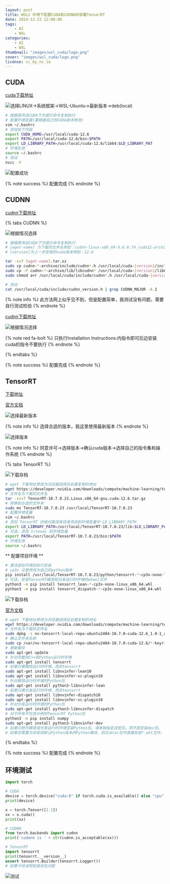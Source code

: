 ```yaml
---
layout: post
title: WSL2 环境下配置CUDA和CUDNN并部署TensorRT
date: 2024-12-22 12:00:00
tags: 
    - AI
    - WSL
categories: 
    - AI
    - WSL
thumbnail: "images/wsl_cuda/logo.png"
cover: "images/wsl_cuda/logo.png"
license: cc_by_nc_sa
---
```


## CUDA

[cuda下载地址](https://developer.nvidia.com/cuda-downloads)

![选择LINUX->系统框架->WSL-Ubuntu->最新版本->deb(local)](images/wsl_cuda/CUDA.png)

```bash
# 根据英伟达CUDA下方提示命令复制执行
# 配置环境变量(要根据自己的CUDA版本修改)
vim ~/.bashrc
# 添加如下内容
export CUDA_HOME=/usr/local/cuda-12.6
export PATH=/usr/local/cuda-12.6/bin:$PATH 
export LD_LIBRARY_PATH=/usr/local/cuda-12.6/lib64:$LD_LIBRARY_PAT
# 环境生效
source ~/.bashrc
# 测试
nvcc -V
```

![配置成功](images/wsl_cuda/nvcc.png)

{% note success  %}
配置完成
{% endnote %}


## CUDNN

[cudnn下载地址](https://developer.nvidia.com/cudnn-downloads)

{% tabs CUDNN %}
<!-- tab 通用安装方式 -->
![根据情况选择](images/wsl_cuda/cudnn.png)

```bash
# 根据英伟达CUDA下方提示命令复制执行
# [wget-name] 为下载的文件名例如：cudnn-linux-x86_64-9.6.0.74_cuda12-archive
# [version]为上一步安装的cuda版本例如：12.6

tar -xvf [wget-name].tar.xz
sudo cp cudnn-*-archive/include/cudnn*.h /usr/local/cuda-[version]/include
sudo cp -P cudnn-*-archive/lib/libcudnn* /usr/local/cuda-[version]/lib64 
sudo chmod a+r /usr/local/cuda/include/cudnn*.h /usr/local/cuda-[version]/lib64/libcudnn*

# 测试
cat /usr/local/cuda/include/cudnn_version.h | grep CUDNN_MAJOR -A 2
```
<!-- endtab -->
<!-- tab Ubuntu(20.04 to 24.04) -->

{% note info %}
此方法网上似乎见不到，但是配置简单，我测试没有问题，需要自行测试检验
{% endnote %}

[cudnn下载地址](https://developer.nvidia.com/cudnn-downloads)

![根据情况选择](images/wsl_cuda/cudnn2.png)

{% note red fa-bolt %}
只执行Installation Instructions:内指令即可后边安装cuda的指令不要执行
{% endnote %}

<!-- endtab -->
{% endtabs %}

{% note success  %}
配置完成
{% endnote %}


## TensorRT

[下载地址](https://developer.nvidia.com/tensorrt/download)

[官方文档](https://docs.nvidia.com/deeplearning/tensorrt/archives/index.html#trt_10)

![选择最新版本](images/wsl_cuda/TensorRT.png)

{% note info %}
选择合适的版本，我这里使用最新版本
{% endnote %}

![选择版本](images/wsl_cuda/RTSelect.jpg)

{% note info %}
同意许可->选择版本->确认cuda版本->选择自己的指令集和操作系统
{% endnote %}

{% tabs TensorRT %}

<!-- tab 通用安装方式 -->
![下载存档](images/wsl_cuda/RTSelectG.jpg)

```bash
# wget 下载地址修改为浏览器选择后右键复制的地址
wget https://developer.nvidia.com/downloads/compute/machine-learning/tensorrt/10.7.0/tars/TensorRT-10.7.0.23.Linux.x86_64-gnu.cuda-12.6.tar.gz
# 文件名为下载的文件名
tar -xzvf TensorRT-10.7.0.23.Linux.x86_64-gnu.cuda-12.6.tar.gz
# 转移到合适的文件夹
sudo mv TensorRT-10.7.0.23 /usr/local/TensorRT-10.7.0.23
# 配置环境变量
vim ~/.bashrc
# 添加 TensorRT 的绝对路径库目录添加到环境变量中 LD_LIBRARY_PATH
export LD_LIBRARY_PATH=/usr/local/TensorRT-10.7.0.23/lib:$LD_LIBRARY_PATH
# 可选，添加 trtexec 到环境变量
export PATH=/usr/local/TensorRT-10.7.0.23/bin:$PATH
# 环境生效
source ~/.bashrc
```

** 配置项目环境 **
```bash
# 激活虚拟环境后执行安装
# cp3x 注意修改为自己的python版本
pip install /usr/local/TensorRT-10.7.0.23/python/tensorrt-*-cp3x-none-linux_x86_64.whl
# 可选，安装TensorRT精简和分发运行时环境的wheel文件
python3 -m pip install tensorrt_lean-*-cp3x-none-linux_x86_64.whl
python3 -m pip install tensorrt_dispatch-*-cp3x-none-linux_x86_64.whl
```

<!-- endtab -->
 
<!-- tab Ubuntu(20.04 to 24.04) -->
![下载存档](images/wsl_cuda/RTSelectU.jpg)

[官方文档](https://docs.nvidia.com/deeplearning/tensorrt/archives/tensorrt-1070/install-guide/index.html#installing-debian)

```bash
# wget 下载地址修改为浏览器选择后右键复制的地址
wget https://developer.nvidia.com/downloads/compute/machine-learning/tensorrt/10.7.0/local_repo/nv-tensorrt-local-repo-ubuntu2404-10.7.0-cuda-12.6_1.0-1_amd64.deb
# 文件名为下载的文件名
sudo dpkg -i nv-tensorrt-local-repo-ubuntu2404-10.7.0-cuda-12.6_1.0-1_amd64.deb
# 确认文件夹名称
sudo cp /var/nv-tensorrt-local-repo-ubuntu2404-10.7.0-cuda-12.6/*-keyring.gpg /usr/share/keyrings/
# 更新缓存
sudo apt-get update
# 针对完整的C++和Python运行时环境
sudo apt-get install tensorrt
# 如果只需精简运行时环境，而非tensorrt
sudo apt-get install libnvinfer-lean10
sudo apt-get install libnvinfer-vc-plugin10
# 针对精简运行时环境的Python包
sudo apt-get install python3-libnvinfer-lean
# 如果只需分发运行时环境，而非tensorrt
sudo apt-get install libnvinfer-dispatch10
sudo apt-get install libnvinfer-vc-plugin10
# 针对分发运行时环境的Python包
sudo apt-get install python3-libnvinfer-dispatch
# 对于所有不包含示例的TensorRT Python包
python3 -m pip install numpy
sudo apt-get install python3-libnvinfer-dev
# 如果只想为精简或分发运行时环境安装Python包，请单独指定这些包，而不是安装dev包。
# 如果您需要为非系统默认Python版本的Python模块，则应从tar包中直接安装*.whl文件。
```

<!-- endtab -->
{% endtabs %}

{% note success  %}
配置完成
{% endnote %}

## 环境测试

```python
import torch

# CUDA
device = torch.device("cuda:0" if torch.cuda.is_available() else "cpu")
print(device)

x = torch.Tensor([2.1])
xx = x.cuda()
print(xx)

# CUDNN
from torch.backends import cudnn
print('cudann is ' + str(cudnn.is_acceptable(xx)))

# TensorRT
import tensorrt
print(tensorrt.__version__)
assert tensorrt.Builder(tensorrt.Logger())
# 如果卡住说明安装存在问题
```

![测试](images/wsl_cuda/test.jpg)
